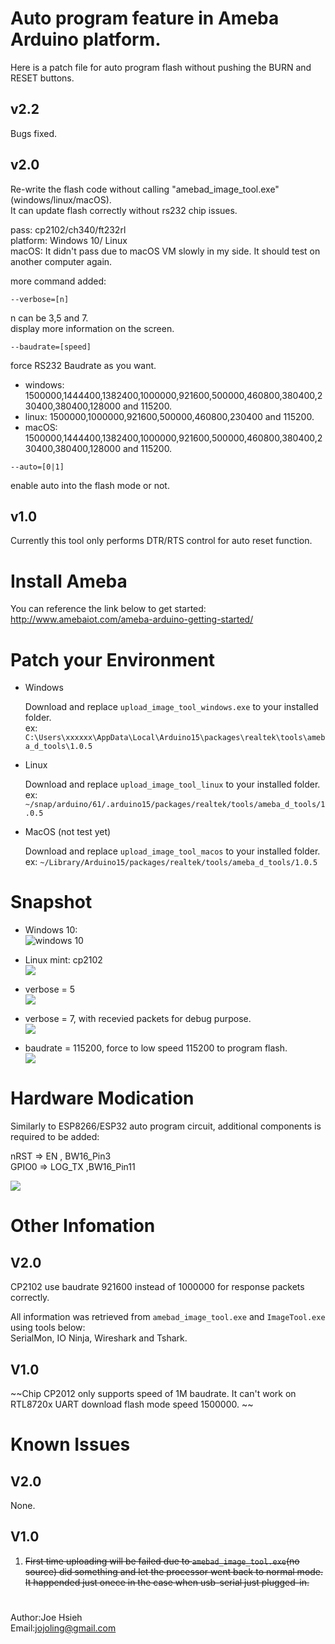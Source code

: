 <meta property="og:title" content="RTL8720 autoflash" />
<meta property="og:image" content="https://github.com/jojoling/ameba_bw16_autoflash/blob/main/pic/flash_windows.png" />

# Auto program feature in Ameba Arduino platform.

Here is a patch file for auto program flash without pushing the BURN and RESET buttons.

## v2.2  
Bugs fixed.

## v2.0  
Re-write the flash code without calling "amebad_image_tool.exe" (windows/linux/macOS).  
It can update flash correctly without rs232 chip issues.  
  
pass: cp2102/ch340/ft232rl  
platform: Windows 10/ Linux  
macOS: It didn't pass due to macOS VM slowly in my side. It should test on another computer again.  

more command added:  
```
--verbose=[n] 
```
n can be 3,5 and 7.  
display more information on the screen.  

```
--baudrate=[speed]  
```
force RS232 Baudrate as you want.  
* windows:
  1500000,1444400,1382400,1000000,921600,500000,460800,380400,230400,380400,128000 and 115200.  
* linux:
  1500000,1000000,921600,500000,460800,230400 and 115200.  
* macOS:
  1500000,1444400,1382400,1000000,921600,500000,460800,380400,230400,380400,128000 and 115200.  

```
--auto=[0|1]  
```
enable auto into the flash mode or not.  

## v1.0
Currently this tool only performs DTR/RTS control for auto reset function.

# Install Ameba
You can reference the link below to get started: http://www.amebaiot.com/ameba-arduino-getting-started/

# Patch your Environment

* Windows
  
  Download and replace `upload_image_tool_windows.exe` to your installed folder.  
  ex: `C:\Users\xxxxxx\AppData\Local\Arduino15\packages\realtek\tools\ameba_d_tools\1.0.5`

* Linux
  
  Download and replace `upload_image_tool_linux` to your installed folder.  
  ex: `~/snap/arduino/61/.arduino15/packages/realtek/tools/ameba_d_tools/1.0.5`

* MacOS (not test yet)
  
  Download and replace `upload_image_tool_macos` to your installed folder.  
  ex: `~/Library/Arduino15/packages/realtek/tools/ameba_d_tools/1.0.5`

# Snapshot
* Windows 10:  
  ![windows 10](pic/flash_windows.png)

* Linux mint:
  cp2102  
  ![](pic/flash_cp2102.png)

* verbose = 5  
  ![](pic/flash_verbose_5.png)

* verbose = 7, with recevied packets for debug purpose.  
  ![](pic/flash_verbose_7.png)

* baudrate = 115200, force to low speed 115200 to program flash.  
  ![](pic/flash_115200.png)

# Hardware Modication
Similarly to ESP8266/ESP32 auto program circuit, additional components is required to be added: 

nRST  => EN , BW16_Pin3  
GPIO0 => LOG_TX ,BW16_Pin11  

![](https://i.stack.imgur.com/fMrDh.png?raw=true)

# Other Infomation

## V2.0
CP2102 use baudrate 921600 instead of 1000000 for response packets correctly.

All information was retrieved from `amebad_image_tool.exe` and `ImageTool.exe` using tools below:  
SerialMon, IO Ninja, Wireshark and Tshark.  

## V1.0
~~Chip CP2012 only supports speed of 1M baudrate. It can't work on RTL8720x UART download flash mode speed 1500000.  ~~

# Known Issues

## V2.0
None.

## V1.0
1) ~~First time uploading will be failed due to `amebad_image_tool.exe`(no source) did something and let the processor went back to normal mode.
   It happended just onece in the case when usb-serial just plugged-in.~~

#
 Author:Joe Hsieh  
 Email:jojoling@gmail.com  
